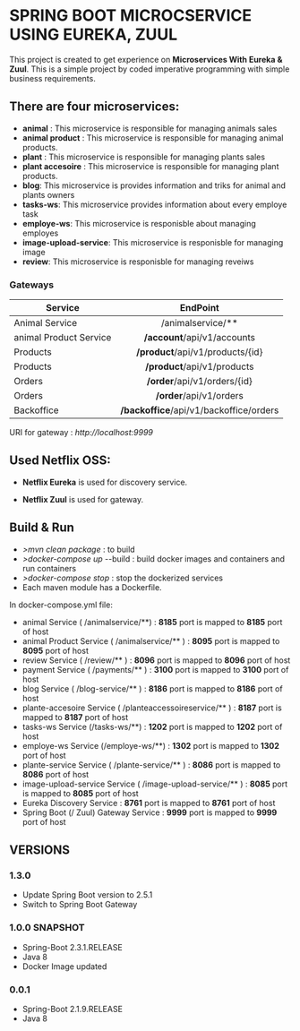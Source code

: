 # SPRING BOOT MICROCSERVICE USING EUREKA, ZUUL
 
This project is created to get experience on **Microservices With Eureka & Zuul**. This is a simple project by coded imperative programming with simple business requirements.
 
## There are four microservices:
 
- **animal** : This microservice is responsible for managing animals sales
- **animal product** : This microservice is responsible for managing animal products.
- **plant** : This microservice is responsible for managing plants sales
- **plant accesoire** : This microservice is responsible for managing plant products.
- **blog**: This microservice is provides information and triks for animal and plants owners
- **tasks-ws**: This microservice  provides information about every employe task
- **employe-ws**: This microservice  is responisble about managing employes
- **image-upload-service**: This microservice is responisble for managing image
- **review**: This microservice is responisble for managing reveiws



 
 

### Gateways ###
 
| Service                    | EndPoint                                  |
| -------------------------- | :---------------------------------------: |
| Animal Service             |  /animalservice/**                        |
|animal Product Service      | **/account**/api/v1/accounts              |
| Products                   | **/product**/api/v1/products/{id}         |
| Products                   | **/product**/api/v1/products              |
| Orders                     | **/order**/api/v1/orders/{id}             |
| Orders                     | **/order**/api/v1/orders                  |
| Backoffice                 | **/backoffice**/api/v1/backoffice/orders  |
 
URI for gateway : *http://localhost:9999*
 
## Used Netflix OSS:
 
- **Netflix Eureka** is used for discovery service.
 
- **Netflix Zuul** is used for gateway.
 
 
## Build & Run
 
- *>mvn clean package* : to build
- *>docker-compose up* --build : build docker images and containers and run containers
- *>docker-compose stop* : stop the dockerized services
- Each maven module has a Dockerfile.
 
In docker-compose.yml file:
 

 
- animal Service ( /animalservice/**) : **8185** port is mapped to **8185** port of host 
- animal Product Service (  /animalservice/** ) : **8095** port is mapped to **8095** port of host  
- review Service ( /review/** ) : **8096** port is mapped to **8096** port of host
- payment Service ( /payments/** )  :  **3100** port is mapped to **3100** port of host
- blog Service ( /blog-service/** ) : **8186** port is mapped to **8186** port of host
- plante-accesoire Service ( /planteaccessoireservice/** ) : **8187** port is mapped to **8187** port of host
- tasks-ws Service  (/tasks-ws/**) : **1202** port is mapped to **1202** port of host
- employe-ws Service (/employe-ws/**) : **1302** port is mapped to **1302** port of host
- plante-service Service ( /plante-service/** ) : **8086** port is mapped to **8086** port of host
- image-upload-service Service ( /image-upload-service/** ) : **8085** port is mapped to **8085** port of host
- Eureka Discovery Service : **__8761__** port is mapped to **__8761__** port of host
- Spring Boot (/ Zuul) Gateway Service : **9999** port is mapped to **9999** port of host



## VERSIONS
 
 
### 1.3.0
- Update Spring Boot version to 2.5.1
- Switch to Spring Boot Gateway
 
 
### 1.0.0 SNAPSHOT
 
- Spring-Boot 2.3.1.RELEASE
- Java 8
- Docker Image updated
 
### 0.0.1
 
- Spring-Boot 2.1.9.RELEASE
- Java 8


